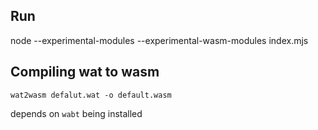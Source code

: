 
## Run

node --experimental-modules --experimental-wasm-modules index.mjs


## Compiling wat to wasm

```
wat2wasm defalut.wat -o default.wasm
```

depends on `wabt` being installed
